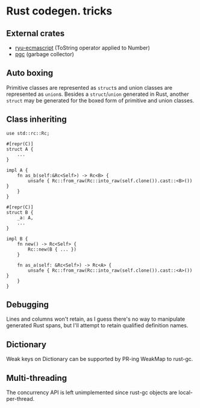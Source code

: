 # Rust codegen. tricks

## External crates

- [ryu-ecmascript](https://crates.io/crates/ryu-ecmascript) (ToString operator applied to Number)
- [pgc](https://crates.io/crates/pgc) (garbage collector)

## Auto boxing

Primitive classes are represented as `struct`s and union classes are represented as `union`s. Besides a `struct`/`union` generated in Rust, another `struct` may be generated for the boxed form of primitive and union classes.

## Class inheriting

```
use std::rc::Rc;

#[repr(C)]
struct A {
    ...
}

impl A {
    fn as_b(self:&Rc<Self>) -> Rc<B> {
        unsafe { Rc::from_raw(Rc::into_raw(self.clone()).cast::<B>()) }
    }
}

#[repr(C)]
struct B {
    _a: A,
    ...
}

impl B {
    fn new() -> Rc<Self> {
        Rc::new(B { ... })
    }

    fn as_a(self: &Rc<Self>) -> Rc<A> {
        unsafe { Rc::from_raw(Rc::into_raw(self.clone()).cast::<A>()) }
    }
}
```

## Debugging

Lines and columns won't retain, as I guess there's no way to manipulate generated Rust spans, but I'll attempt to retain qualified definition names.

## Dictionary

Weak keys on Dictionary can be supported by PR-ing WeakMap to rust-gc.

## Multi-threading

The concurrency API is left unimplemented since rust-gc objects are local-per-thread.